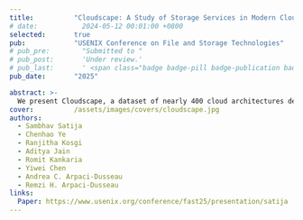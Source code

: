 ```yaml
---
title:          "Cloudscape: A Study of Storage Services in Modern Cloud Architectures"
# date:           2024-05-12 00:01:00 +0800
selected:       true
pub:            "USENIX Conference on File and Storage Technologies"
# pub_pre:        "Submitted to "
# pub_post:       'Under review.'
# pub_last:       ' <span class="badge badge-pill badge-publication badge-success">Spotlight</span>'
pub_date:       "2025"

abstract: >-
  We present Cloudscape, a dataset of nearly 400 cloud architectures deployed on AWS. We perform an in-depth analysis of the usage of storage services in cloud systems. Our findings include: S3 is the most prevalent storage service (68%), while file system services are rare (4%); heterogeneity is common in the storage layer; storage services primarily interface with Lambda and EC2, while also serving as the foundation for more specialized ML and analytics services. Our findings provide a concrete understanding of how storage services are deployed in real-world cloud architectures, and our analysis of the popularity of different services grounds existing research.
cover:          /assets/images/covers/cloudscape.jpg
authors:
  - Sambhav Satija
  - Chenhao Ye
  - Ranjitha Kosgi
  - Aditya Jain
  - Romit Kankaria
  - Yiwei Chen
  - Andrea C. Arpaci-Dusseau
  - Remzi H. Arpaci-Dusseau
links:
  Paper: https://www.usenix.org/conference/fast25/presentation/satija
---
```

